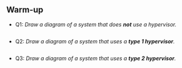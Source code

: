 ## Warm-up
* Q1: _Draw a diagram of a system that does **not** use a hypervisor._
    ```

    ```
* Q2: _Draw a diagram of a system that uses a **type 1 hypervisor**._
    ```

    ```
* Q3: _Draw a diagram of a system that uses a **type 2 hypervisor**._
    ```

    ```